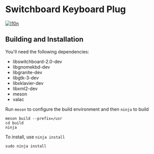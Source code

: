 # Switchboard Keyboard Plug
[![l10n](https://l10n.elementary.io/widgets/switchboard/switchboard-plug-keyboard/svg-badge.svg)](https://l10n.elementary.io/projects/switchboard/switchboard-plug-keyboard)

## Building and Installation

You'll need the following dependencies:

* libswitchboard-2.0-dev
* libgnomekbd-dev
* libgranite-dev
* libgtk-3-dev
* libxklavier-dev
* libxml2-dev
* meson
* valac

Run `meson` to configure the build environment and then `ninja` to build

    meson build --prefix=/usr
    cd build
    ninja

To install, use `ninja install`

    sudo ninja install
